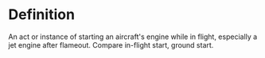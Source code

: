 # Definition

An act or instance of starting an aircraft's engine while in flight,
especially a jet engine after flameout. Compare in-flight start, ground
start.
